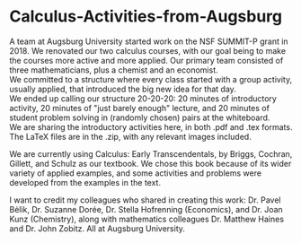 # Calculus-Activities-from-Augsburg

A team at Augsburg University started work on the NSF SUMMIT-P grant in 2018.  We renovated our two calculus courses, with our goal being to make the courses more active and more applied. Our primary team consisted of three mathematicians, plus a chemist and an economist.  
We committed to a structure where every class started with a group activity, usually applied, that introduced the big new idea for that day.  
We ended up calling our structure 20-20-20: 20 minutes of introductory activity, 20 minutes of "just barely enough" lecture, and 20 minutes of student problem solving in (randomly chosen) pairs at the whiteboard.  
We are sharing the introductory activities here, in both .pdf and .tex formats.  The LaTeX files are in the .zip, with any relevant images included.  

We are currently using Calculus: Early Transcendentals, by Briggs, Cochran, Gillett, and Schulz as our textbook.  We chose this book because of its wider variety of applied examples, and some activities and problems were developed from the examples in the text.  

I want to credit my colleagues who shared in creating this work: Dr. Pavel Bėlìk, Dr. Suzanne Dorée, Dr. Stella Hofrenning (Economics), and Dr. Joan Kunz (Chemistry), along with mathematics colleagues Dr. Matthew Haines and Dr. John Zobitz.  All at Augsburg University.  
